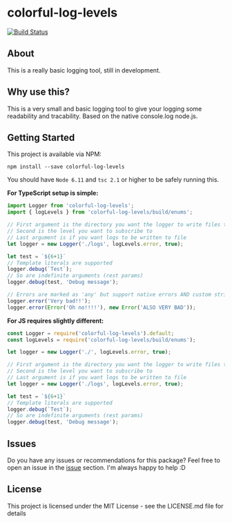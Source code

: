 # colorful-log-levels

[![Build Status](https://travis-ci.org/LilithTundrus/colorful-log-levels.svg?branch=master)](https://travis-ci.org/LilithTundrus/colorful-log-levels)

## About

This is a really basic logging tool, still in development.



## Why use this?

This is a very small and basic logging tool to give your logging some readability and tracability. Based on the native console.log node.js.

## Getting Started

This project is available via NPM:

```
npm install --save colorful-log-levels
```

You should have `Node 6.11` and `tsc 2.1` or higher to be safely running this.

**For TypeScript setup is simple:**

```typescript
import Logger from 'colorful-log-levels';
import { logLevels } from 'colorful-log-levels/build/enums';

// First argument is the directory you want the logger to write files to
// Second is the level you want to subscribe to 
// Last argument is if you want logs to be written to file
let logger = new Logger('./logs', logLevels.error, true);

let test = `${6+1}`
// Template literals are supported
logger.debug(`Test`);
// So are indefinite arguments (rest params)
logger.debug(test, 'Debug message');

// Errors are marked as 'any' but support native errors AND custom strings
logger.error('Very bad!!');
logger.error(Error('Oh no!!!!'), new Error('ALSO VERY BAD'));
```

**For JS requires slightly different:**

```javascript
const Logger = require('colorful-log-levels').default;
const logLevels = require('colorful-log-levels/build/enums');

let logger = new Logger('./', logLevels.error, true);

// First argument is the directory you want the logger to write files to
// Second is the level you want to subscribe to 
// Last argument is if you want logs to be written to file
let logger = new Logger('./logs', logLevels.error, true);

let test = `${6+1}`
// Template literals are supported
logger.debug(`Test`);
// So are indefinite arguments (rest params)
logger.debug(test, 'Debug message');
```

## Issues

Do you have any issues or recommendations for this package? Feel free to open an issue in the [issue](https://github.com/LilithTundrus/colorful-log-levels/issues) section. I'm always happy to help :D


## License

This project is licensed under the MIT License - see the LICENSE.md file for details
